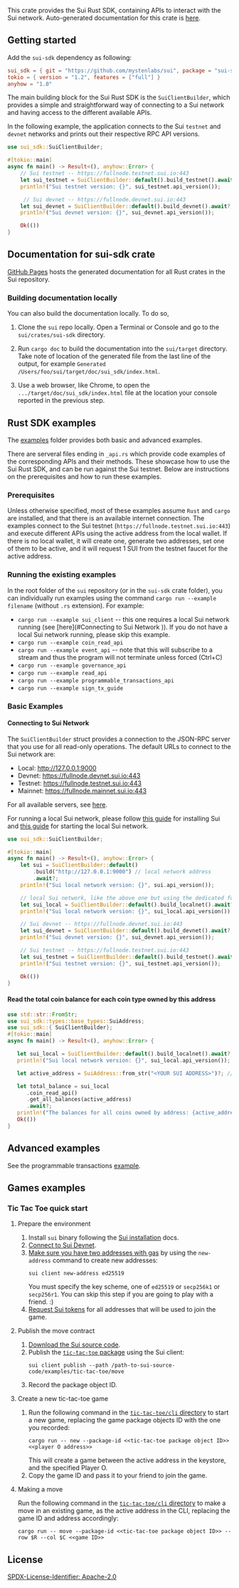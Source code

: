 This crate provides the Sui Rust SDK, containing APIs to interact with the Sui network. Auto-generated documentation for this crate is [here](https://mystenlabs.github.io/sui/sui_sdk/index.html).

## Getting started

Add the `sui-sdk` dependency as following:

```toml
sui_sdk = { git = "https://github.com/mystenlabs/sui", package = "sui-sdk"}
tokio = { version = "1.2", features = ["full"] }
anyhow = "1.0"
```

The main building block for the Sui Rust SDK is the `SuiClientBuilder`, which provides a simple and straightforward way of connecting to a Sui network and having access to the different available APIs.

In the following example, the application connects to the Sui `testnet` and `devnet` networks and prints out their respective RPC API versions.

```rust
use sui_sdk::SuiClientBuilder;

#[tokio::main]
async fn main() -> Result<(), anyhow::Error> {
    // Sui testnet -- https://fullnode.testnet.sui.io:443
    let sui_testnet = SuiClientBuilder::default().build_testnet().await?;
    println!("Sui testnet version: {}", sui_testnet.api_version());

     // Sui devnet -- https://fullnode.devnet.sui.io:443
    let sui_devnet = SuiClientBuilder::default().build_devnet().await?;
    println!("Sui devnet version: {}", sui_devnet.api_version());

    Ok(())
}

```

## Documentation for sui-sdk crate

[GitHub Pages](https://mystenlabs.github.io/sui/sui_sdk/index.html) hosts the generated documentation for all Rust crates in the Sui repository.

### Building documentation locally

You can also build the documentation locally. To do so,

1. Clone the `sui` repo locally. Open a Terminal or Console and go to the `sui/crates/sui-sdk` directory.

1. Run `cargo doc` to build the documentation into the `sui/target` directory. Take note of location of the generated file from the last line of the output, for example `Generated /Users/foo/sui/target/doc/sui_sdk/index.html`.

1. Use a web browser, like Chrome, to open the `.../target/doc/sui_sdk/index.html` file at the location your console reported in the previous step.

## Rust SDK examples

The [examples](https://github.com/MystenLabs/sui/tree/main/crates/sui-sdk/examples) folder provides both basic and advanced examples.

There are serveral files ending in `_api.rs` which provide code examples of the corresponding APIs and their methods. These showcase how to use the Sui Rust SDK, and can be run against the Sui testnet. Below are instructions on the prerequisites and how to run these examples.

### Prerequisites

Unless otherwise specified, most of these examples assume `Rust` and `cargo` are installed, and that there is an available internet connection. The examples connect to the Sui testnet (`https://fullnode.testnet.sui.io:443`) and execute different APIs using the active address from the local wallet. If there is no local wallet, it will create one, generate two addresses, set one of them to be active, and it will request 1 SUI from the testnet faucet for the active address.

### Running the existing examples

In the root folder of the `sui` repository (or in the `sui-sdk` crate folder), you can individually run examples using the command  `cargo run --example filename` (without `.rs` extension). For example:
* `cargo run --example sui_client` -- this one requires a local Sui network running (see [here](#Connecting to Sui Network
)). If you do not have a local Sui network running, please skip this example.
* `cargo run --example coin_read_api`
* `cargo run --example event_api` -- note that this will subscribe to a stream and thus the program will not terminate unless forced (Ctrl+C)
* `cargo run --example governance_api`
* `cargo run --example read_api`
* `cargo run --example programmable_transactions_api`
* `cargo run --example sign_tx_guide`

### Basic Examples

#### Connecting to Sui Network
The `SuiClientBuilder` struct provides a connection to the JSON-RPC server that you use for all read-only operations. The default URLs to connect to the Sui network are:

- Local: http://127.0.0.1:9000
- Devnet: https://fullnode.devnet.sui.io:443
- Testnet: https://fullnode.testnet.sui.io:443
- Mainnet: https://fullnode.mainnet.sui.io:443

For all available servers, see [here](https://sui.io/networkinfo).

For running a local Sui network, please follow [this guide](https://docs.sui.io/build/sui-local-network) for installing Sui and [this guide](https://docs.sui.io/build/sui-local-network#start-the-local-network) for starting the local Sui network.


```rust
use sui_sdk::SuiClientBuilder;

#[tokio::main]
async fn main() -> Result<(), anyhow::Error> {
    let sui = SuiClientBuilder::default()
        .build("http://127.0.0.1:9000") // local network address
        .await?;
    println!("Sui local network version: {}", sui.api_version());

    // local Sui network, like the above one but using the dedicated function
    let sui_local = SuiClientBuilder::default().build_localnet().await?;
    println!("Sui local network version: {}", sui_local.api_version());

    // Sui devnet -- https://fullnode.devnet.sui.io:443
    let sui_devnet = SuiClientBuilder::default().build_devnet().await?;
    println!("Sui devnet version: {}", sui_devnet.api_version());

    // Sui testnet -- https://fullnode.testnet.sui.io:443
    let sui_testnet = SuiClientBuilder::default().build_testnet().await?;
    println!("Sui testnet version: {}", sui_testnet.api_version());

    Ok(())
}
```

#### Read the total coin balance for each coin type owned by this address
```rust
use std::str::FromStr;
use sui_sdk::types::base_types::SuiAddress;
use sui_sdk::{ SuiClientBuilder};
#[tokio::main]
async fn main() -> Result<(), anyhow::Error> {

   let sui_local = SuiClientBuilder::default().build_localnet().await?;
   println!("Sui local network version: {}", sui_local.api_version());

   let active_address = SuiAddress::from_str("<YOUR SUI ADDRESS>")?; // change to your Sui address

   let total_balance = sui_local
      .coin_read_api()
      .get_all_balances(active_address)
      .await?;
   println!("The balances for all coins owned by address: {active_address} are {}", total_balance);
   Ok(())
}
```

## Advanced examples

See the programmable transactions [example](https://github.com/MystenLabs/sui/blob/main/crates/sui-sdk/examples/programmable_transactions_api.rs).

## Games examples

### Tic Tac Toe quick start

1. Prepare the environment
   1. Install `sui` binary following the [Sui installation](https://github.com/MystenLabs/sui/blob/main/docs/content/guides/developer/getting-started/sui-install.mdx) docs.
   1. [Connect to Sui Devnet](https://github.com/MystenLabs/sui/blob/main/docs/content/guides/developer/getting-started/connect.mdx).
   1. [Make sure you have two addresses with gas](https://github.com/MystenLabs/sui/blob/main/docs/content/guides/developer/getting-started/get-address.mdx) by using the `new-address` command to create new addresses:
      ```shell
      sui client new-address ed25519
      ```
      You must specify the key scheme, one of `ed25519` or `secp256k1` or `secp256r1`.
      You can skip this step if you are going to play with a friend. :)
   1. [Request Sui tokens](https://github.com/MystenLabs/sui/blob/main/docs/content/guides/developer/getting-started/get-coins.mdx) for all addresses that will be used to join the game.

2. Publish the move contract
   1. [Download the Sui source code](https://github.com/MystenLabs/sui/blob/main/docs/content/guides/developer/getting-started/sui-install.mdx).
   1. Publish the [`tic-tac-toe` package](https://github.com/MystenLabs/sui/tree/main/examples/tic-tac-toe/move)
      using the Sui client:
      ```shell
      sui client publish --path /path-to-sui-source-code/examples/tic-tac-toe/move
      ```
   1. Record the package object ID.

3. Create a new tic-tac-toe game
   1. Run the following command in the [`tic-tac-toe/cli` directory](https://github.com/MystenLabs/sui/tree/main/examples/tic-tac-toe/cli) to start a new game, replacing the game package objects ID with the one you recorded:
      ```shell
      cargo run -- new --package-id <<tic-tac-toe package object ID>> <<player O address>>
      ```
      This will create a game between the active address in the keystore, and the specified Player O.
   1. Copy the game ID and pass it to your friend to join the game.

4. Making a move

   Run the following command in the [`tic-tac-toe/cli` directory](https://github.com/MystenLabs/sui/tree/main/examples/tic-tac-toe/cli) to make a move in an existing game, as the active address in the CLI, replacing the game ID and address accordingly:
   ```shell
   cargo run -- move --package-id <<tic-tac-toe package object ID>> --row $R --col $C <<game ID>>
   ```

## License

[SPDX-License-Identifier: Apache-2.0](https://github.com/MystenLabs/sui/blob/main/LICENSE)
